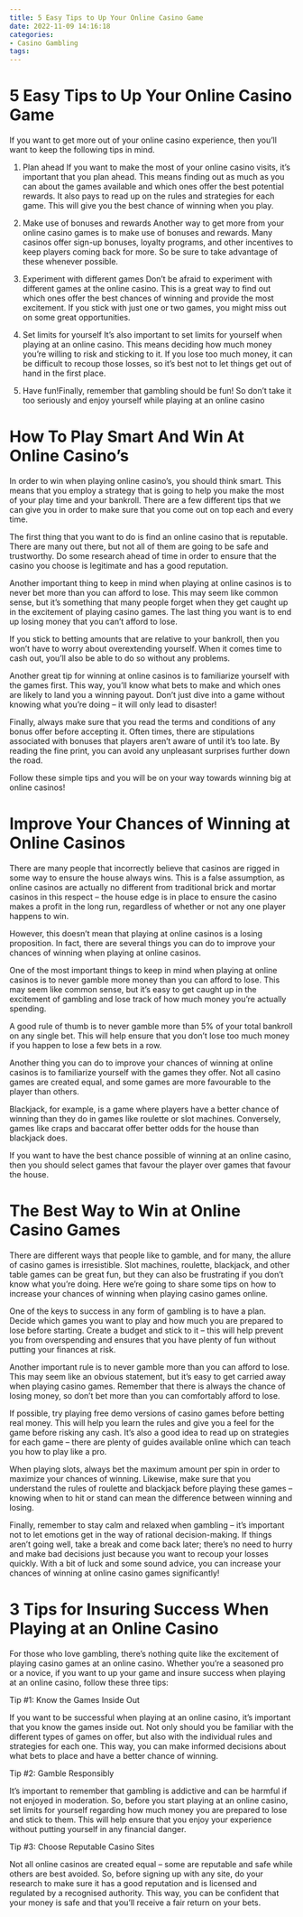 ```yaml
---
title: 5 Easy Tips to Up Your Online Casino Game
date: 2022-11-09 14:16:18
categories:
- Casino Gambling
tags:
---
```



#  5 Easy Tips to Up Your Online Casino Game

If you want to get more out of your online casino experience, then you’ll want to keep the following tips in mind.

1. Plan ahead
If you want to make the most of your online casino visits, it’s important that you plan ahead. This means finding out as much as you can about the games available and which ones offer the best potential rewards. It also pays to read up on the rules and strategies for each game. This will give you the best chance of winning when you play.

2. Make use of bonuses and rewards
Another way to get more from your online casino games is to make use of bonuses and rewards. Many casinos offer sign-up bonuses, loyalty programs, and other incentives to keep players coming back for more. So be sure to take advantage of these whenever possible.

3. Experiment with different games
Don’t be afraid to experiment with different games at the online casino. This is a great way to find out which ones offer the best chances of winning and provide the most excitement. If you stick with just one or two games, you might miss out on some great opportunities.

4. Set limits for yourself
It’s also important to set limits for yourself when playing at an online casino. This means deciding how much money you’re willing to risk and sticking to it. If you lose too much money, it can be difficult to recoup those losses, so it’s best not to let things get out of hand in the first place.

5. Have fun!Finally, remember that gambling should be fun! So don’t take it too seriously and enjoy yourself while playing at an online casino

#  How To Play Smart And Win At Online Casino’s

In order to win when playing online casino’s, you should think smart. This means that you employ a strategy that is going to help you make the most of your play time and your bankroll. There are a few different tips that we can give you in order to make sure that you come out on top each and every time.

The first thing that you want to do is find an online casino that is reputable. There are many out there, but not all of them are going to be safe and trustworthy. Do some research ahead of time in order to ensure that the casino you choose is legitimate and has a good reputation.

Another important thing to keep in mind when playing at online casinos is to never bet more than you can afford to lose. This may seem like common sense, but it’s something that many people forget when they get caught up in the excitement of playing casino games. The last thing you want is to end up losing money that you can’t afford to lose.

If you stick to betting amounts that are relative to your bankroll, then you won’t have to worry about overextending yourself. When it comes time to cash out, you’ll also be able to do so without any problems.

Another great tip for winning at online casinos is to familiarize yourself with the games first. This way, you’ll know what bets to make and which ones are likely to land you a winning payout. Don’t just dive into a game without knowing what you’re doing – it will only lead to disaster!

Finally, always make sure that you read the terms and conditions of any bonus offer before accepting it. Often times, there are stipulations associated with bonuses that players aren’t aware of until it’s too late. By reading the fine print, you can avoid any unpleasant surprises further down the road.

Follow these simple tips and you will be on your way towards winning big at online casinos!

#  Improve Your Chances of Winning at Online Casinos

There are many people that incorrectly believe that casinos are rigged in some way to ensure the house always wins. This is a false assumption, as online casinos are actually no different from traditional brick and mortar casinos in this respect – the house edge is in place to ensure the casino makes a profit in the long run, regardless of whether or not any one player happens to win.

However, this doesn’t mean that playing at online casinos is a losing proposition. In fact, there are several things you can do to improve your chances of winning when playing at online casinos.

One of the most important things to keep in mind when playing at online casinos is to never gamble more money than you can afford to lose. This may seem like common sense, but it’s easy to get caught up in the excitement of gambling and lose track of how much money you’re actually spending.

A good rule of thumb is to never gamble more than 5% of your total bankroll on any single bet. This will help ensure that you don’t lose too much money if you happen to lose a few bets in a row.

Another thing you can do to improve your chances of winning at online casinos is to familiarize yourself with the games they offer. Not all casino games are created equal, and some games are more favourable to the player than others.

Blackjack, for example, is a game where players have a better chance of winning than they do in games like roulette or slot machines. Conversely, games like craps and baccarat offer better odds for the house than blackjack does.

If you want to have the best chance possible of winning at an online casino, then you should select games that favour the player over games that favour the house.

#  The Best Way to Win at Online Casino Games

There are different ways that people like to gamble, and for many, the allure of casino games is irresistible. Slot machines, roulette, blackjack, and other table games can be great fun, but they can also be frustrating if you don’t know what you’re doing. Here we’re going to share some tips on how to increase your chances of winning when playing casino games online.

One of the keys to success in any form of gambling is to have a plan. Decide which games you want to play and how much you are prepared to lose before starting. Create a budget and stick to it – this will help prevent you from overspending and ensures that you have plenty of fun without putting your finances at risk.

Another important rule is to never gamble more than you can afford to lose. This may seem like an obvious statement, but it’s easy to get carried away when playing casino games. Remember that there is always the chance of losing money, so don’t bet more than you can comfortably afford to lose.

If possible, try playing free demo versions of casino games before betting real money. This will help you learn the rules and give you a feel for the game before risking any cash. It’s also a good idea to read up on strategies for each game – there are plenty of guides available online which can teach you how to play like a pro.

When playing slots, always bet the maximum amount per spin in order to maximize your chances of winning. Likewise, make sure that you understand the rules of roulette and blackjack before playing these games – knowing when to hit or stand can mean the difference between winning and losing.

Finally, remember to stay calm and relaxed when gambling – it’s important not to let emotions get in the way of rational decision-making. If things aren’t going well, take a break and come back later; there’s no need to hurry and make bad decisions just because you want to recoup your losses quickly. With a bit of luck and some sound advice, you can increase your chances of winning at online casino games significantly!

#  3 Tips for Insuring Success When Playing at an Online Casino

For those who love gambling, there’s nothing quite like the excitement of playing casino games at an online casino. Whether you’re a seasoned pro or a novice, if you want to up your game and insure success when playing at an online casino, follow these three tips:

Tip #1: Know the Games Inside Out

If you want to be successful when playing at an online casino, it’s important that you know the games inside out. Not only should you be familiar with the different types of games on offer, but also with the individual rules and strategies for each one. This way, you can make informed decisions about what bets to place and have a better chance of winning.

Tip #2: Gamble Responsibly

It’s important to remember that gambling is addictive and can be harmful if not enjoyed in moderation. So, before you start playing at an online casino, set limits for yourself regarding how much money you are prepared to lose and stick to them. This will help ensure that you enjoy your experience without putting yourself in any financial danger.

Tip #3: Choose Reputable Casino Sites

Not all online casinos are created equal – some are reputable and safe while others are best avoided. So, before signing up with any site, do your research to make sure it has a good reputation and is licensed and regulated by a recognised authority. This way, you can be confident that your money is safe and that you’ll receive a fair return on your bets.